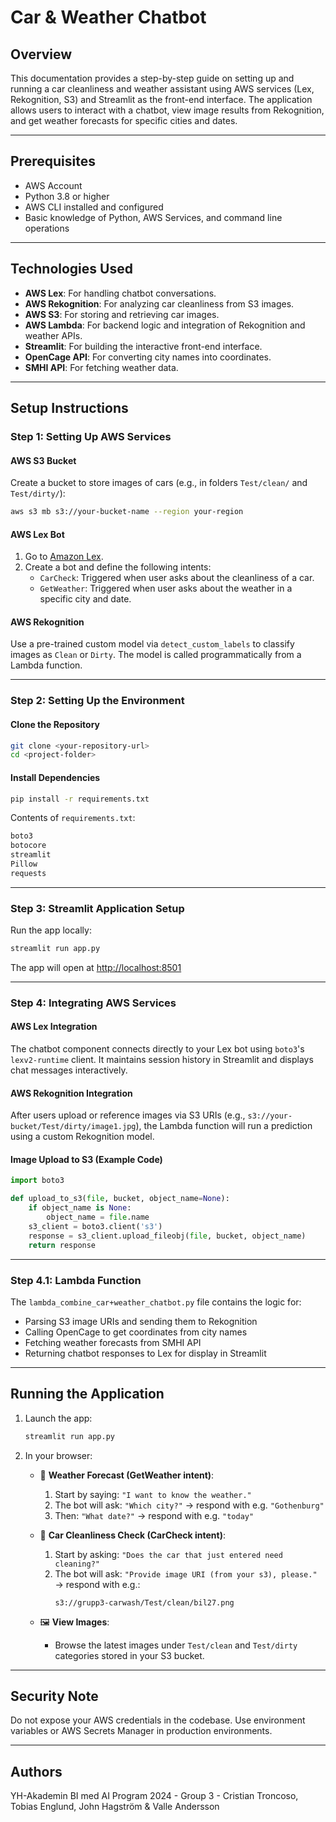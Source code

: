 # Car & Weather Chatbot

## Overview

This documentation provides a step-by-step guide on setting up and running a car cleanliness and weather assistant using AWS services (Lex, Rekognition, S3) and Streamlit as the front-end interface. The application allows users to interact with a chatbot, view image results from Rekognition, and get weather forecasts for specific cities and dates.

---

## Prerequisites

- AWS Account
- Python 3.8 or higher
- AWS CLI installed and configured
- Basic knowledge of Python, AWS Services, and command line operations

---

## Technologies Used

- **AWS Lex**: For handling chatbot conversations.
- **AWS Rekognition**: For analyzing car cleanliness from S3 images.
- **AWS S3**: For storing and retrieving car images.
- **AWS Lambda**: For backend logic and integration of Rekognition and weather APIs.
- **Streamlit**: For building the interactive front-end interface.
- **OpenCage API**: For converting city names into coordinates.
- **SMHI API**: For fetching weather data.

---

## Setup Instructions

### Step 1: Setting Up AWS Services

#### AWS S3 Bucket

Create a bucket to store images of cars (e.g., in folders `Test/clean/` and `Test/dirty/`):

```bash
aws s3 mb s3://your-bucket-name --region your-region
```

#### AWS Lex Bot

1. Go to [Amazon Lex](https://console.aws.amazon.com/lex/).
2. Create a bot and define the following intents:
   - `CarCheck`: Triggered when user asks about the cleanliness of a car.
   - `GetWeather`: Triggered when user asks about the weather in a specific city and date.

#### AWS Rekognition

Use a pre-trained custom model via `detect_custom_labels` to classify images as `Clean` or `Dirty`. The model is called programmatically from a Lambda function.

---

### Step 2: Setting Up the Environment

#### Clone the Repository

```bash
git clone <your-repository-url>
cd <project-folder>
```

#### Install Dependencies

```bash
pip install -r requirements.txt
```

Contents of `requirements.txt`:

```txt
boto3
botocore
streamlit
Pillow
requests
```

---

### Step 3: Streamlit Application Setup

Run the app locally:

```bash
streamlit run app.py
```

The app will open at [http://localhost:8501](http://localhost:8501)

---

### Step 4: Integrating AWS Services

#### AWS Lex Integration

The chatbot component connects directly to your Lex bot using `boto3`'s `lexv2-runtime` client. It maintains session history in Streamlit and displays chat messages interactively.

#### AWS Rekognition Integration

After users upload or reference images via S3 URIs (e.g., `s3://your-bucket/Test/dirty/image1.jpg`), the Lambda function will run a prediction using a custom Rekognition model.

#### Image Upload to S3 (Example Code)

```python
import boto3

def upload_to_s3(file, bucket, object_name=None):
    if object_name is None:
        object_name = file.name
    s3_client = boto3.client('s3')
    response = s3_client.upload_fileobj(file, bucket, object_name)
    return response
```

---

### Step 4.1: Lambda Function

The `lambda_combine_car+weather_chatbot.py` file contains the logic for:

- Parsing S3 image URIs and sending them to Rekognition
- Calling OpenCage to get coordinates from city names
- Fetching weather forecasts from SMHI API
- Returning chatbot responses to Lex for display in Streamlit

---

## Running the Application

1. Launch the app:
   ```bash
   streamlit run app.py
   ```

2. In your browser:
   - 💬 **Weather Forecast (GetWeather intent)**:
     1. Start by saying: `"I want to know the weather."`
     2. The bot will ask: `"Which city?"` → respond with e.g. `"Gothenburg"`
     3. Then: `"What date?"` → respond with e.g. `"today"`
   
   - 🚗 **Car Cleanliness Check (CarCheck intent)**:
     1. Start by asking: `"Does the car that just entered need cleaning?"`
     2. The bot will ask: `"Provide image URI (from your s3), please."` → respond with e.g.:
        ```
        s3://grupp3-carwash/Test/clean/bil27.png
        ```

   - 🖼️ **View Images**:
     - Browse the latest images under `Test/clean` and `Test/dirty` categories stored in your S3 bucket.

---

## Security Note

Do not expose your AWS credentials in the codebase. Use environment variables or AWS Secrets Manager in production environments.

---

## Authors

YH-Akademin BI med AI Program 2024 - Group 3 - Cristian Troncoso, Tobias Englund, John Hagström & Valle Andersson

